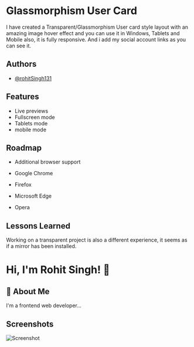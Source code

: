 
# Glassmorphism User Card  

I have created a Transparent/Glassmorphism User card style layout with an amazing image hover effect and you can use it in Windows, Tablets and Mobile also, it is fully responsive. And i add my social account links as you can see it. 

## Authors

- [@rohitSingh131](https://github.com/rohitSingh131)


## Features
 
- Live previews
- Fullscreen mode
- Tablets mode
- mobile mode



## Roadmap

- Additional browser support

- Google Chrome

- Firefox

- Microsoft Edge

- Opera


## Lessons Learned


Working on a transparent project is also a different experience, it seems as if a mirror has been installed.
# Hi, I'm Rohit Singh! 👋



## 🚀 About Me
I'm a frontend web developer...


## Screenshots

![Screenshot](https://user-images.githubusercontent.com/123068876/221406342-085fba54-9b81-4808-a116-833c2b80563a.png)
